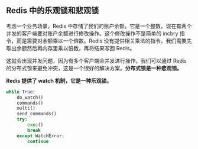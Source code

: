 ## Redis 中的乐观锁和悲观锁

考虑一个业务场景，Redis 中存储了我们的账户余额，它是一个整数。现在有两个并发的客户端要对账户余额进行修改操作。这个修改操作不是简单的 incbry 指令，而是需要对余额乘以一个倍数。Redis 没有提供相关乘法的指令。我们需要先取出余额然后再内存里乘以倍数，再将结果写回 Redis。

这就会出现并发问题，因为有多个客户端会并发进行操作。我们可以通过 Redis 的分布式锁来避免冲突，这是一个很好的解决方案。**分布式锁是一种悲观锁。**

**Redis 提供了 watch 机制，它是一种乐观锁。**

```python
while True:
    do_watch()
    commands()
    multi()
    send_commands()
    try:
        exec()
        break
    except WatchError:
        continue
```
